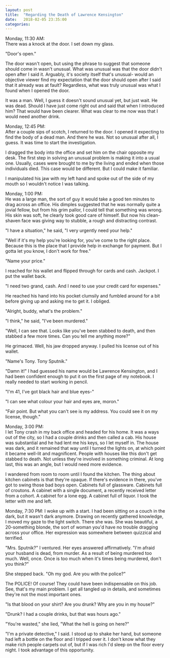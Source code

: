```yaml
---
layout: post
title:  "Regarding the Death of Lawrence Kensington"
date:   2018-02-05 23:35:00
categories: 
---
```


Monday, 11:30 AM:  
There was a knock at the door. I set down my glass. 

"Door's open."

The door wasn't open, but using the phrase to suggest that someone should come in wasn't unusual. What was unusual was that the door didn't open after I said it. Arguably, it's society itself that's unusual- would an objective viewer find my expectation that the door should open after I said that it already was at fault? Regardless, what was truly unusual was what I found when I opened the door. 

It was a man. Well, I guess it doesn't sound unusual yet, but just wait. He was dead. Should I have just come right out and said that when I introduced him? That would have been clearer. What was clear to me now was that I would need another drink.

Monday, 12:45 PM:  
After a couple sips of scotch, I returned to the door. I opened it expecting to find the body of a dead man. And there he was. Not so unusual after all, I guess. It was time to start the investigation.

I dragged the body into the office and set him on the chair opposite my desk. The first step in solving an unusual problem is making it into a usual one. Usually, cases were brought to me by the living and ended when those individuals died. This case would be different. But I could make it familiar.

I manipulated his jaw with my left hand and spoke out of the side of my mouth so I wouldn't notice I was talking. 

Monday, 1:00 PM:  
He was a large man, the sort of guy it would take a good ten minutes to drag across an office. His dimples suggested that he was normally quite a jovial fellow, but from his grim pallor, I could tell that something was wrong. His skin was soft, he clearly took good care of himself. But now his clean-shaven face was giving way to stubble, a rough and distracting contrast. 

"I have a situation," he said, "I very urgently need your help."

"Well if it's my help you're looking for, you've come to the right place. Because this is the place that I provide help in exchange for payment. But I gotta let you know, I don't work for free."

"Name your price." 

I reached for his wallet and flipped through for cards and cash. Jackpot. I put the wallet back.

"I need two grand, cash. And I need to use your credit card for expenses."

He reached his hand into his pocket clumsily and fumbled around for a bit before giving up and asking me to get it. I obliged.

"Alright, buddy, what's the problem."

"I think," he said, "I've been murdered."

"Well, I can see that. Looks like you've been stabbed to death, and then stabbed a few more times. Can you tell me anything more?"

He grimaced. Well, his jaw dropped anyway. I pulled his license out of his wallet.

"Name's Tony. Tony Sputnik."

"Damn it!" I had guessed his name would be Lawrence Kensington, and I had been confident enough to put it on the first page of my notebook. I really needed to start working in pencil. 

"I'm 41, I've got black hair and blue eyes-"

"I can see what colour your hair and eyes are, moron."

"Fair point. But what you can't see is my address. You could see it on my license, though."

Monday, 3:00 PM:  
I let Tony crash in my back office and headed for his home. It was a ways out of the city, so I had a couple drinks and then called a cab. His house was substantial and he had lent me his keys, so I let myself in. The house was dark, and it remained that way until I turned the lights on, at which point it became well-lit and magnificent. People with houses like this don't get stabbed to death. Not unless they're involved in something criminal. At long last, this was an angle, but I would need more evidence. 

I wandered from room to room until I found the kitchen. The thing about kitchen cabinets is that they're opaque. If there's evidence in there, you've got to swing those bad boys open. Cabinets full of glassware. Cabinets full of croutons. A cabinet with a single document, a recently received letter from a cohort. A cabinet for a lone egg. A cabinet full of liquor. I took the letter with me and left.

Monday, 7:30 PM:
I woke up with a start. I had been sitting on a couch in the dark, but it wasn't dark anymore. Drawing on recently gathered knowledge, I moved my gaze to the light switch. There she was. She was beautiful, a 20-something blonde, the sort of woman you'd have no trouble dragging across your office. Her expression was somewhere between quizzical and terrified.

"Mrs. Sputnik?" I ventured. Her eyes answered affirmatively. "I'm afraid your husband is dead, from murder. As a result of being murdered too much. Well, once. Once is too much when it's times being murdered, don't you think?"

She stepped back. "Oh my god. Are you with the police?" 

The POLICE! Of course! They could have been indispensable on this job. See, that's my main problem. I get all tangled up in details, and sometimes they're not the most important ones.

"Is that blood on your shirt? Are you drunk? Why are you in my house?"

"Drunk? I had a couple drinks, but that was hours ago."

"You're wasted," she lied, "What the hell is going on here?"

"I'm a private detective," I said. I stood up to shake her hand, but someone had left a bottle on the floor and I tripped over it. I don't know what they make rich people carpets out of, but if I was rich I'd sleep on the floor every night. I took advantage of this opportunity.